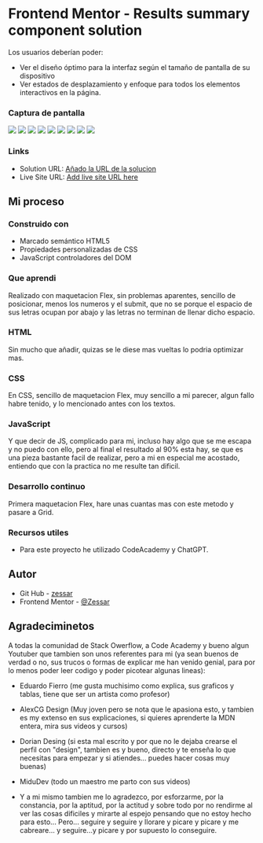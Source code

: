 # Frontend Mentor - Results summary component solution

Los usuarios deberían poder:

- Ver el diseño óptimo para la interfaz según el tamaño de pantalla de su dispositivo
- Ver estados de desplazamiento y enfoque para todos los elementos interactivos en la página.

### Captura de pantalla

![](capturas/Captura%20de%20pantalla%202023-09-13%20232327.png)
![](capturas/Captura%20de%20pantalla%202023-09-13%20232358.png)
![](capturas/Captura%20de%20pantalla%202023-09-13%20232410.png)
![](capturas/Captura%20de%20pantalla%202023-09-13%20232415.png)
![](capturas/Captura%20de%20pantalla%202023-09-13%20232432.png)
![](capturas/Captura%20de%20pantalla%202023-09-13%20232438.png)
![](capturas/Captura%20de%20pantalla%202023-09-13%20232446.png)
![](capturas/Captura%20de%20pantalla%202023-09-13%20232505.png)
![](capturas/Captura%20de%20pantalla%202023-09-13%20232511.png)


### Links

- Solution URL: [Añado la URL de la solucion](https://github.com/Zessar/card-component)
- Live Site URL: [Add live site URL here](zessar.github.io)

## Mi proceso

### Construido con

- Marcado semántico HTML5
- Propiedades personalizadas de CSS
- JavaScript controladores del DOM

### Que aprendi
Realizado con maquetacion Flex, sin problemas aparentes, sencillo de posicionar, menos los numeros y el submit, que no se porque el espacio de sus letras ocupan por abajo y las letras no terminan de llenar dicho espacio.

### HTML

Sin mucho que añadir, quizas se le diese mas vueltas lo podria optimizar mas.

### CSS

En CSS, sencillo de maquetacion Flex, muy sencillo a mi parecer, algun fallo habre tenido, y lo mencionado antes con los textos.

### JavaScript

Y que decir de JS, complicado para mi, incluso hay algo que se me escapa y no puedo con ello, pero al final el resultado al 90% esta hay, se que es una pieza bastante facil de realizar, pero a mi en especial me acostado, entiendo que con la practica no me resulte tan dificil.

### Desarrollo continuo

Primera maquetacion Flex, hare unas cuantas mas con este metodo y pasare a Grid.

### Recursos utiles

- Para este proyecto he utilizado CodeAcademy y ChatGPT.

## Autor

- Git Hub - [zessar](https://github.com/Zessar)
- Frontend Mentor - [@Zessar](https://www.frontendmentor.io/profile/Zessar)



## Agradeciminetos

A todas la comunidad de Stack Owerflow, a Code Academy y bueno algun Youtuber que tambien son unos referentes para mi (ya sean buenos de verdad o no, sus trucos o formas de explicar me han venido genial, para por lo menos poder leer codigo y poder picotear algunas lineas):

 - Eduardo Fierro (me gusta muchisimo como explica, sus graficos y tablas, tiene que ser un artista como profesor)

 - AlexCG Design (Muy joven pero se nota que le apasiona esto, y tambien es my extenso en sus explicaciones, si quieres aprenderte la MDN entera, mira sus videos y cursos)

 - Dorian Desing (si esta mal escrito y por que no le dejaba crearse el perfil con "design", tambien es y bueno, directo y te enseña lo que necesitas para empezar y si atiendes... puedes hacer cosas muy buenas)

 - MiduDev (todo un maestro me parto con sus videos)

 - Y a mi mismo tambien me lo agradezco, por esforzarme, por la constancia, por la aptitud, por la actitud y sobre todo por no rendirme al ver las cosas dificiles y mirarte al espejo pensando que no estoy hecho para esto... Pero... seguire y seguire y llorare y picare y picare y me cabreare... y seguire...y picare y por supuesto lo conseguire.


